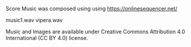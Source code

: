 Score
Music was composed using using https://onlinesequencer.net/

music1.wav
vipera.wav

Music and Images are available under Creative Commons Attribution 4.0 International (CC BY 4.0) license.
